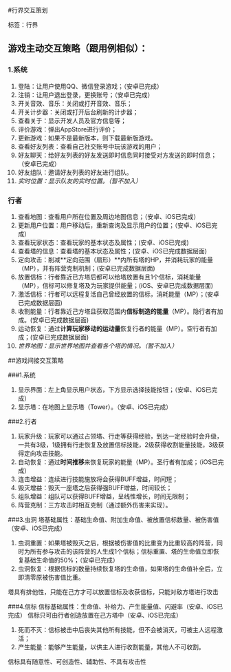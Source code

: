 #行界交互策划

标签：行界

## 游戏主动交互策略（跟用例相似）：

### 1.系统

1. 登陆：让用户使用QQ、微信登录游戏；（安卓已完成）
2. 注销：让用户退出登录，更换账号；（安卓已完成）
3. 开关音效、音乐：关闭或打开音效、音乐；
4. 开关计步器：关闭或打开后台刷新的计步器；
5. 查看关于：显示开发人员及官方信息等；
6. 评价游戏：弹出AppStore进行评价；
7. 更新游戏：如果不是最新版本，则下载最新版游戏。
8. 查看好友列表：查看自己社交账号中玩该游戏的用户；			
9. 好友聊天：给好友列表的好友发送即时信息同时接受对方发送的即时信息；（安卓已完成）
10. 好友组队：邀请好友列表的好友进行组队。
11. *实时位置：显示队友的实时位置。（暂不加入）*

### 行者

1. 查看地图：查看用户所在位置及周边地图信息；（安卓、iOS已完成）
2. 更新用户位置：用户移动后，重新查询及显示用户的位置；（安卓、iOS已完成）
3. 查看玩家状态：查看玩家的基本状态及属性；(安卓、iOS已完成)
4. 查看塔的信息：查看塔的基本状态及属性；(安卓、iOS已完成数据层面)
5. 定向攻击：削减**定向范围（扇形）**内所有塔的HP，并消耗玩家的能量（MP），并有阵营克制机制；(安卓已完成数据层面)
6. 放置信标：行者靠近已方塔后都可以给塔放置有且1个信标，消耗能量（MP），信标可以修复塔及为玩家提供能量；(iOS、安卓已完成数据层面)
7. 激活信标：行者可以远程复活自己曾经放置的信标，消耗能量（MP）；(安卓已完成数据层面)
8. 收割能量：行者靠近己方塔且获取范围内**信标制造的能量**（MP）。隐行者有加成。(安卓已完成数据层面)
9. 运动恢复：通过**计算玩家移动的运动量**恢复行者的能量（MP）。空行者有加成；(安卓已完成数据层面)
10. *世界地图：显示世界地图并查看各个塔的情况。（暂不加入）*

##游戏间接交互策略

###1.系统
1. 显示界面：左上角显示用户状态，下方显示选择技能按钮；（安卓、iOS已完成）
2. 显示塔：在地图上显示塔（Tower）。（安卓、iOS已完成）

###2.行者
1. 玩家升级：玩家可以通过占领塔、行走等获得经验，到达一定经验时会升级，一共有3级，1级拥有行走恢复及放置信标技能，2级获得收割能量技能，3级获得定向攻击技能。
2. 自动恢复：通过**时间推移**来恢复玩家的能量（MP）。圣行者有加成；（iOS已完成）
3. 连击增益：连续进行技能施放将会获得BUFF增益，时间短；
4. 毁灭增益：毁灭一座塔之后获得强BUFF增益，时间较长；
5. 组队增益：组队可以获得BUFF增益，呈线性增长，时间无限制；
6. 阵营克制：三方攻击时相互克制（通过额外伤害来实现）。


###3.虫洞
塔基础属性：基础生命值、附加生命值、被放置信标数量、被伤害值（安卓、iOS已完成）

1. 虫洞重置：如果塔被毁灭之后，根据被伤害值的比重变为比重较高的阵营，同时为所有参与攻击的该阵营的人生成1个信标；信标重置、塔的生命值立即恢复基础生命值的50%；（安卓已完成）
2. 虫洞恢复：根据信标的数量持续恢复塔的生命值，如果塔的生命值补全后，立即清零原被伤害值比重。

塔具有排他性，只能在己方才可以放置信标及收获信标，只能对敌方塔进行攻击

###4.信标
信标基础属性：生命值、补给力、产生能量值、闪避率（安卓、iOS已完成）
信标只可由行者创造放置在己方塔中（安卓、iOS已完成）

1. 死而不灭：信标被击中后丧失其他所有技能，但不会被消灭，可被主人远程激活；
2. 产生能量：能够产生能量，以供主人进行收割能量，其他人不可收割。

信标具有随意性、可创造性、辅助性、不具有攻击性
